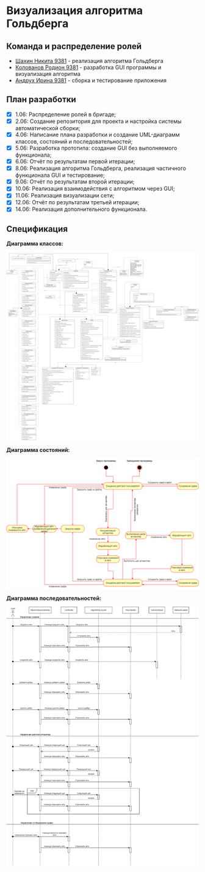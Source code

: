 # Визуализация алгоритма Гольдберга

## Команда и распределение ролей

* [Шахин Никита 9381](https://github.com/shakhinn) - реализация алгоритма Гольдберга
* [Колованов Родион 9381](https://github.com/TheLifes08) - разработка GUI программы и визуализация алгоритма
* [Андрух Ирина 9381](https://github.com/Irina8888) - сборка и тестирование приложения

## План разработки

- [x] 1.06: Распределение ролей в бригаде;
- [x] 2.06: Создание репозитория для проекта и настройка системы автоматической сборки;
- [x] 4.06: Написание плана разработки и создание UML-диаграмм классов, состояний и последовательностей;
- [x] 5.06: Разработка прототипа: создание GUI без выполняемого функционала;
- [x] 6.06: Отчёт по результатам первой итерации;
- [x] 8.06: Реализация алгоритма Гольдберга, реализация частичного функционала GUI и тестирование;
- [x] 9.06: Отчёт по результатам второй итерации;
- [x] 10.06: Реализация взаимодействия с алгоритмом через GUI;
- [x] 11.06: Реализация визуализации сети;
- [x] 12.06: Отчёт по результатам третьей итерации;
- [x] 14.06: Реализация дополнительного функционала.

## Спецификация

**Диаграмма классов:**

![](docs/UML-Classes-Iteration-3.png)

**Диаграмма состояний:**

![](docs/UML-States.png)

**Диаграмма последовательностей:**

![](docs/UML-Sequence.png)


